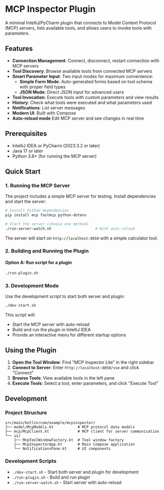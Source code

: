 # MCP Inspector Plugin

A minimal IntelliJ/PyCharm plugin that connects to Model Context Protocol (MCP) servers, lists available tools, and allows users to invoke tools with parameters.

## Features

- **Connection Management**: Connect, disconnect, restart connection with MCP servers
- **Tool Discovery**: Browse available tools from connected MCP servers
- **Smart Parameter Input**: Two input modes for maximum convenience:
  - **Simple Form Mode**: Auto-generated forms based on tool schema with proper field types 
  - **JSON Mode**: Direct JSON input for advanced users
- **Tool Invocation**: Execute tools with custom parameters and view results
- **History**: Check what tools were executed and what parameters used 
- **Notifications**: List server messages
- **Modern UI**: Built with Compose
- **Auto-reload mode** Edit MCP server and see changes in real time

## Prerequisites

- IntelliJ IDEA or PyCharm (2023.3.2 or later)
- Java 17 or later
- Python 3.8+ (for running the MCP server)

## Quick Start

### 1. Running the MCP Server

The project includes a simple MCP server for testing. Install dependencies and start the server:

```bash
# Install Python dependencies
pip install mcp fastmcp python-dotenv

# Start the server (choose one method)
./run-server-watch.sh                    # With auto-reload
```

The server will start on `http://localhost:8050` with a simple calculator tool.

### 2. Building and Running the Plugin

#### Option A: Run script for a plugin

```bash
./run-plugin.sh
```

### 3. Development Mode 

Use the development script to start both server and plugin:

```bash
./dev-start.sh
```

This script will:
- Start the MCP server with auto-reload
- Build and run the plugin in IntelliJ IDEA
- Provide an interactive menu for different startup options

## Using the Plugin

1. **Open the Tool Window**: Find "MCP Inspector Lite" in the right sidebar
2. **Connect to Server**: Enter `http://localhost:8050/sse` and click "Connect"
3. **Browse Tools**: View available tools in the left pane
4. **Execute Tools**: Select a tool, enter parameters, and click "Execute Tool"

## Development

### Project Structure

```
src/main/kotlin/com/example/mcpinspector/
├── model/McpModels.kt           # MCP protocol data models
├── mcp/McpClient.kt             # MCP client for server communication
└── ui/
    ├── McpToolWindowFactory.kt  # Tool window factory
    ├── McpInspectorApp.kt       # Main Compose application
    └── NotificationsPane.kt     # UI components
```

### Development Scripts

- `./dev-start.sh` - Start both server and plugin for development
- `./run-plugin.sh` - Build and run plugin 
- `./run-server-watch.sh` - Start server with auto-reload
